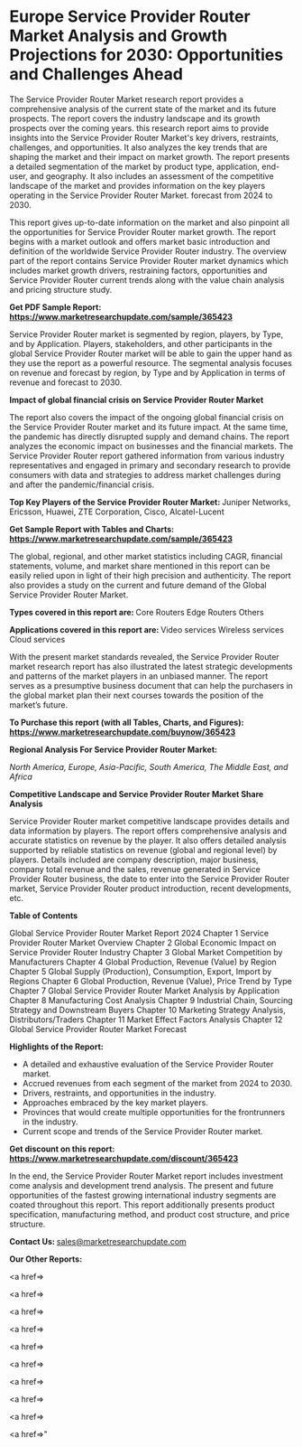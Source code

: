 # Europe Service Provider Router Market Analysis and Growth Projections for 2030: Opportunities and Challenges Ahead

The Service Provider Router Market research report provides a comprehensive analysis of the current state of the market and its future prospects. The report covers the industry landscape and its growth prospects over the coming years. this research report aims to provide insights into the Service Provider Router Market's key drivers, restraints, challenges, and opportunities. It also analyzes the key trends that are shaping the market and their impact on market growth. The report presents a detailed segmentation of the market by product type, application, end-user, and geography. It also includes an assessment of the competitive landscape of the market and provides information on the key players operating in the Service Provider Router Market. forecast from 2024 to 2030.

This report gives up-to-date information on the market and also pinpoint all the opportunities for Service Provider Router market growth. The report begins with a market outlook and offers market basic introduction and definition of the worldwide Service Provider Router industry. The overview part of the report contains Service Provider Router market dynamics which includes market growth drivers, restraining factors, opportunities and Service Provider Router current trends along with the value chain analysis and pricing structure study.

<strong><b>Get PDF Sample Report: <a href=https://www.marketresearchupdate.com/sample/365423>https://www.marketresearchupdate.com/sample/365423</a></b></strong>

Service Provider Router market is segmented by region, players, by Type, and by Application. Players, stakeholders, and other participants in the global Service Provider Router market will be able to gain the upper hand as they use the report as a powerful resource. The segmental analysis focuses on revenue and forecast by region, by Type and by Application in terms of revenue and forecast to 2030.

<strong><b>Impact of global financial crisis on Service Provider Router Market</b></strong>

The report also covers the impact of the ongoing global financial crisis on the Service Provider Router market and its future impact. At the same time, the pandemic has directly disrupted supply and demand chains. The report analyzes the economic impact on businesses and the financial markets. The Service Provider Router report gathered information from various industry representatives and engaged in primary and secondary research to provide consumers with data and strategies to address market challenges during and after the pandemic/financial crisis.

<strong><b>Top Key Players of the Service Provider Router Market:
</b></strong>Juniper Networks, Ericsson, Huawei, ZTE Corporation, Cisco, Alcatel-Lucent<strong><b>
</b></strong>

<strong><b>Get Sample Report with Tables and Charts: <a href=https://www.marketresearchupdate.com/sample/365423>https://www.marketresearchupdate.com/sample/365423</a></b></strong>

The global, regional, and other market statistics including CAGR, financial statements, volume, and market share mentioned in this report can be easily relied upon in light of their high precision and authenticity. The report also provides a study on the current and future demand of the Global Service Provider Router Market.

<strong><b>Types covered in this report are:
</b></strong>Core Routers
Edge Routers
Others<strong><b>
</b></strong>

<strong><b>Applications covered in this report are:
</b></strong>Video services
Wireless services
Cloud services<strong><b>
</b></strong>

With the present market standards revealed, the Service Provider Router market research report has also illustrated the latest strategic developments and patterns of the market players in an unbiased manner. The report serves as a presumptive business document that can help the purchasers in the global market plan their next courses towards the position of the market’s future.

<strong><b>To Purchase this report (with all Tables, Charts, and Figures): <a href=https://www.marketresearchupdate.com/buynow/365423>https://www.marketresearchupdate.com/buynow/365423</a></b></strong>

<strong><b>Regional Analysis For Service Provider Router Market:</b></strong>

<em><i>North America, Europe, Asia-Pacific, South America, The Middle East, and Africa</i></em>

<strong><b>Competitive Landscape and Service Provider Router Market Share Analysis</b></strong>

Service Provider Router market competitive landscape provides details and data information by players. The report offers comprehensive analysis and accurate statistics on revenue by the player. It also offers detailed analysis supported by reliable statistics on revenue (global and regional level) by players. Details included are company description, major business, company total revenue and the sales, revenue generated in Service Provider Router business, the date to enter into the Service Provider Router market, Service Provider Router product introduction, recent developments, etc.

<strong><b>Table of Contents</b></strong>

Global Service Provider Router Market Report 2024
Chapter 1 Service Provider Router Market Overview
Chapter 2 Global Economic Impact on Service Provider Router Industry
Chapter 3 Global Market Competition by Manufacturers
Chapter 4 Global Production, Revenue (Value) by Region
Chapter 5 Global Supply (Production), Consumption, Export, Import by Regions
Chapter 6 Global Production, Revenue (Value), Price Trend by Type
Chapter 7 Global Service Provider Router Market Analysis by Application
Chapter 8 Manufacturing Cost Analysis
Chapter 9 Industrial Chain, Sourcing Strategy and Downstream Buyers
Chapter 10 Marketing Strategy Analysis, Distributors/Traders
Chapter 11 Market Effect Factors Analysis
Chapter 12 Global Service Provider Router Market Forecast

<strong><b>Highlights of the Report:</b></strong>

- A detailed and exhaustive evaluation of the Service Provider Router market.
- Accrued revenues from each segment of the market from 2024 to 2030.
- Drivers, restraints, and opportunities in the industry.
- Approaches embraced by the key market players.
- Provinces that would create multiple opportunities for the frontrunners in the industry.
- Current scope and trends of the Service Provider Router market.

<strong><b>Get discount on this report: <a href=https://www.marketresearchupdate.com/discount/365423>https://www.marketresearchupdate.com/discount/365423</a></b></strong>

In the end, the Service Provider Router Market report includes investment come analysis and development trend analysis. The present and future opportunities of the fastest growing international industry segments are coated throughout this report. This report additionally presents product specification, manufacturing method, and product cost structure, and price structure.

<strong><b>Contact Us:
</b></strong>sales@marketresearchupdate.com

<strong>Our Other Reports:</strong>

<a href=></a>

<a href=></a>

<a href=></a>

<a href=></a>

<a href=></a>

<a href=></a>

<a href=></a>

<a href=></a>

<a href=></a>

<a href=></a>"
